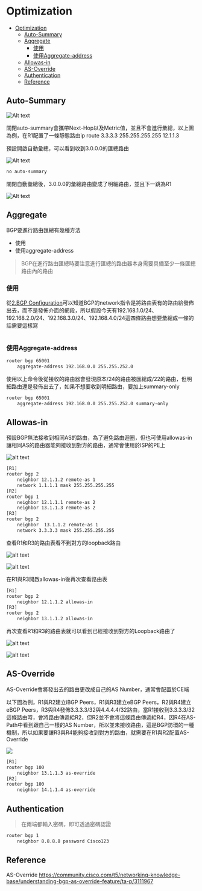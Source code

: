 # Optimization # 

- [Optimization](#optimization)
  - [Auto-Summary](#auto-summary)
  - [Aggregate](#aggregate)
    - [使用](#使用)
    - [使用Aggregate-address](#使用aggregate-address)
  - [Allowas-in](#allowas-in)
  - [AS-Override](#as-override)
  - [Authentication](#authentication)
  - [Reference](#reference)


## Auto-Summary ##

![Alt text](Image/image-1.png)

關閉auto-summary會攜帶Next-Hop以及Metric值，並且不會進行彙總，以上圖為例，在R1配置了一條靜態路由ip route 3.3.3.3 255.255.255.255 12.1.1.3 

預設開啟自動彙總，可以看到收到3.0.0.0的匯總路由

![Alt text](Image/image-2.png)

```bash
no auto-summary
```

關閉自動彙總後，3.0.0.0的彙總路由變成了明細路由，並且下一跳為R1

![Alt text](Image/image-3.png)

## Aggregate ## 

BGP要進行路由匯總有幾種方法</br>
- 使用
- 使用aggregate-address 

>BGP在進行路由匯總時要注意進行匯總的路由器本身需要具備至少一條匯總路由內的路由

### 使用 ###

從[2.BGP Configuration](2.BGP%20Configuration.md)可以知道BGP的network指令是將路由表有的路由給發佈出去，而不是發佈介面的網段，所以假設今天有192.168.1.0/24、192.168.2.0/24、192.168.3.0/24、192.168.4.0/24這四條路由想要彙總成一條的話需要這樣寫

```bash

```

### 使用Aggregate-address ### 

```bash
router bgp 65001 
    aggregate-address 192.168.0.0 255.255.252.0 
```

使用以上命令後從接收的路由器會發現原本/24的路由被匯總成/22的路由，但明細路由還是發佈出去了，如果不想要收到明細路由，要加上summary-only 

```bash
router bgp 65001
    aggregate-address 192.168.0.0 255.255.252.0 summary-only 
```

## Allowas-in ##

預設BGP無法接收到相同AS的路由，為了避免路由迴圈，但也可使用allowas-in讓相同AS的路由器能夠接收到對方的路由，通常會使用於ISP的PE上

![alt text](Image/allowas-in-1.png)

```bash
[R1]
router bgp 2
    neighbor 12.1.1.2 remote-as 1 
    network 1.1.1.1 mask 255.255.255.255
[R2]
router bgp 1
    neighbor 12.1.1.1 remote-as 2 
    neighbor 13.1.1.3 remote-as 2 
[R3]
router bgp 2
    neighbor  13.1.1.2 remote-as 1 
    network 3.3.3.3 mask 255.255.255.255 
```

查看R1和R3的路由表看不到對方的loopback路由

![alt text](Image/allowas-in-2.png)

![alt text](Image/allowas-in-3.png)

在R1與R3開啟allowas-in後再次查看路由表

```bash
[R1]
router bgp 2
    neighbor 12.1.1.2 allowas-in 
[R3]
router bgp 2
    neighbor 13.1.1.2 allowas-in 
```
再次查看R1和R3的路由表就可以看到已經接收到對方的Loopback路由了

![alt text](Image/allowas-in-4.png)

![alt text](Image/allowas-in-5.png)

## AS-Override ##

AS-Override會將發出去的路由更改成自己的AS Number，通常會配置於CE端

以下圖為例，R1與R2建立iBGP Peers，R1與R3建立eBGP Peers，R2與R4建立eBGP Peers，R3與R4發佈3.3.3.3/32與4.4.4.4/32路由，當R1接收到3.3.3.3/32這條路由時，會將路由傳遞給R2，但R2並不會將這條路由傳遞給R4，因R4在AS-Path中看到跟自己一樣的AS Number，所以並未接收路由，這是BGP防環的一種機制，所以如果要讓R3與R4能夠接收到對方的路由，就需要在R1與R2配置AS-Override

![](Image/as-override-1.png)

```bash
[R1]
router bgp 100
    neighbor 13.1.1.3 as-override 
[R2]
router bgp 100
    neighbor 14.1.1.4 as-override 
```

## Authentication ##

>在兩端都輸入密碼，即可透過密碼認證

```bash
router bgp 1
    neighbor 8.8.8.8 password Cisco123
```

## Reference ##

AS-Override https://community.cisco.com/t5/networking-knowledge-base/understanding-bgp-as-override-feature/ta-p/3111967